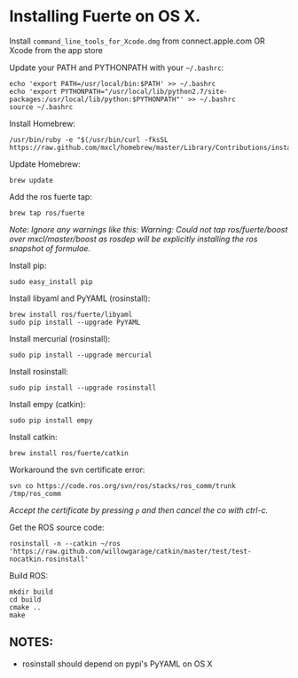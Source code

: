 # Installing Fuerte on OS X.

Install `command_line_tools_for_Xcode.dmg` from connect.apple.com OR Xcode from the app store

Update your PATH and PYTHONPATH with your `~/.bashrc`:

    echo 'export PATH=/usr/local/bin:$PATH' >> ~/.bashrc
    echo 'export PYTHONPATH="/usr/local/lib/python2.7/site-packages:/usr/local/lib/python:$PYTHONPATH"' >> ~/.bashrc
    source ~/.bashrc

Install Homebrew:

    /usr/bin/ruby -e "$(/usr/bin/curl -fksSL https://raw.github.com/mxcl/homebrew/master/Library/Contributions/install_homebrew.rb)"

Update Homebrew:

    brew update

Add the ros fuerte tap:

    brew tap ros/fuerte

_Note: Ignore any warnings like this: Warning: Could not tap ros/fuerte/boost over mxcl/master/boost as rosdep will be explicitly installing the ros snapshot of formulae._

Install pip:

    sudo easy_install pip

Install libyaml and PyYAML (rosinstall):

    brew install ros/fuerte/libyaml
    sudo pip install --upgrade PyYAML

Install mercurial (rosinstall):

    sudo pip install --upgrade mercurial

Install rosinstall:

    sudo pip install --upgrade rosinstall

Install empy (catkin):

    sudo pip install empy

Install catkin:

    brew install ros/fuerte/catkin

Workaround the svn certificate error:

    svn co https://code.ros.org/svn/ros/stacks/ros_comm/trunk /tmp/ros_comm

_Accept the certificate by pressing `p` and then cancel the co with ctrl-c._

Get the ROS source code:

    rosinstall -n --catkin ~/ros 'https://raw.github.com/willowgarage/catkin/master/test/test-nocatkin.rosinstall'

Build ROS:

    mkdir build
    cd build
    cmake ..
    make

## NOTES:

* rosinstall should depend on pypi's PyYAML on OS X
